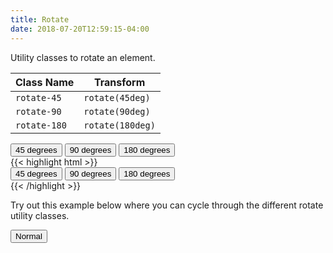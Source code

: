 ```yaml
---
title: Rotate
date: 2018-07-20T12:59:15-04:00
---
```


Utility classes to rotate an element.

| Class Name   | Transform        |
| ------------ | ---------------- |
| `rotate-45`  | `rotate(45deg)`  |
| `rotate-90`  | `rotate(90deg)`  |
| `rotate-180` | `rotate(180deg)` |

<div class="my-6">
    <div class="button-group">
        <button class="rotate-45 button">45 degrees</button>
        <button class="rotate-90 button">90 degrees</button>
        <button class="rotate-180 button">180 degrees</button>
    </div>
</div>

<div class="mt-3 mb-4">
{{< highlight html >}}
<div class="button-group">
    <button class="rotate-45 button">45 degrees</button>
    <button class="rotate-90 button">90 degrees</button>
    <button class="rotate-180 button">180 degrees</button>
</div>
{{< /highlight >}}
</div>

Try out this example below where you can cycle through the different rotate utility classes.
<div class="mt-5">
    <button class="button rotate-button">Normal</button>
</div>